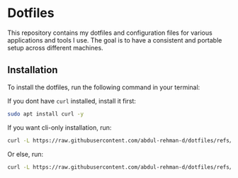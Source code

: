 # Dotfiles
This repository contains my dotfiles and configuration files for various applications and tools I use. The goal is to have a consistent and portable setup across different machines.

## Installation
To install the dotfiles, run the following command in your terminal:

If you dont have `curl` installed, install it first:
```bash
sudo apt install curl -y
```

If you want cli-only installation, run:
```bash
curl -L https://raw.githubusercontent.com/abdul-rehman-d/dotfiles/refs/heads/main/install.sh | bash -s -- --cli-only
```

Or else, run:
```bash
curl -L https://raw.githubusercontent.com/abdul-rehman-d/dotfiles/refs/heads/main/install.sh | bash
```
